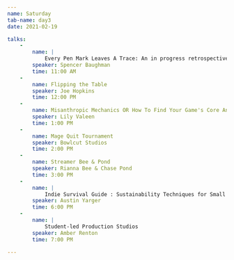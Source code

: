 ```yaml
---
name: Saturday
tab-name: day3
date: 2021-02-19

talks:
    - 
        name: |
            Every Pen Mark Leaves A Trace: An in progress retrospective of  ‘A Prisoner in Your Skull: An Attempting Entertainment Horror Anthology’
        speaker: Spencer Baughman
        time: 11:00 AM
    - 
        name: Flipping the Table
        speaker: Joe Hopkins
        time: 12:00 PM
    - 
        name: Misanthropic Mechanics OR How To Find Your Game's Core And Also Make Games Faster Too!
        speaker: Lily Valeen
        time: 1:00 PM
    - 
        name: Mage Quit Tournament
        speaker: Bowlcut Studios
        time: 2:00 PM
    - 
        name: Streamer Bee & Pond
        speaker: Rianna Bee & Chase Pond
        time: 3:00 PM
    - 
        name: | 
            Indie Survival Guide : Sustainability Techniques for Small Midwestern Studios
        speaker: Austin Yarger
        time: 6:00 PM
    - 
        name: | 
            Student-led Production Studios
        speaker: Amber Renton
        time: 7:00 PM
        
---
```

